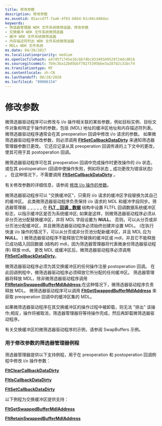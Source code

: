 ```yaml
---
title: 修改参数
description: 修改参数
ms.assetid: 01accd7f-7aa6-4f83-b8b4-81c04cd48dac
keywords:
- 筛选器管理器 WDK 文件系统微筛选器，修改参数
- 交换缓冲 WDK 文件系统微筛选器
- 缓冲 WDK 文件系统微筛选器
- 内存描述符列出 WDK 文件系统微筛选器
- MDLs WDK 文件系统
ms.date: 04/20/2017
ms.localizationpriority: medium
ms.openlocfilehash: e47d5f1745e16cbb74bc93349349529724dcd016
ms.sourcegitcommit: 7b9c3ba12b05bbf78275395bbe3a287d2c31bcf4
ms.translationtype: MT
ms.contentlocale: zh-CN
ms.lasthandoff: 08/28/2020
ms.locfileid: "89066154"
---
```

# <a name="modifying-parameters"></a>修改参数


微筛选器驱动程序可以修改与 i/o 操作相关联的某些参数，例如目标实例、目标文件对象和特定于操作的参数，包括 (MDL) 地址的缓冲区地址和内存描述符列表。 微筛选器驱动程序通常会在其 preoperation 回调中修改 i/o 请求的参数。 如果微筛选器驱动程序修改参数，则必须调用 [**FltSetCallbackDataDirty**](/windows-hardware/drivers/ddi/fltkernel/nf-fltkernel-fltsetcallbackdatadirty) 来通知筛选器管理器参数已更改。 它还应记录从其 preoperation 回调传递的上下文中的更改，使其可用于其 postoperation 回调。

微筛选器驱动程序可在其 preoperation 回调中完成操作时更改操作的 i/o 状态，或在其 postoperation (回调中使操作失败，例如将状态 \_ 成功更改为错误状态) 。 在这种情况下，不需要调用 [**FltSetCallbackDataDirty**](/windows-hardware/drivers/ddi/fltkernel/nf-fltkernel-fltsetcallbackdatadirty) 。

有关修改参数的详细信息，请参阅 [修改 I/o 操作的参数](modifying-the-parameters-for-an-i-o-operation.md)。

微筛选器驱动程序可以 "交换缓冲区"，只需将 i/o 请求的缓冲区字段替换为其自己的缓冲区。 此类微筛选器驱动程序负责保持 i/o 请求的 MDL 和缓冲字段同步。筛选器管理器 \_ \_ \_ \_ \_ 在 [**FLT \_ 回调 \_ 数据**](/windows-hardware/drivers/ddi/fltkernel/ns-fltkernel-_flt_callback_data) 结构中设置 FLTFL 回调数据系统缓冲区标志，以指示缓冲区是否为系统缓冲区; 如果是这样，则微筛选器驱动程序必须从非分页池分配替换缓冲区，并将 MDL 字段设置为 **NULL**。 否则，可以从分页或非分页池分配缓冲区，并且微筛选器驱动程序必须始终创建并设置 MDL。  (在执行快速 i/o 操作的情况下，可以从分页或非分页池分配新缓冲区，并且 MDL 应为 **NULL**。 ) 微筛选器驱动程序不能释放它所替换的缓冲区或 mdl，并且它不能释放已成功插入回回数据 (结构的 mdl，因为筛选器管理器将代表微身份筛选器驱动程序) 释放 mdl。 更改 MDL 或缓冲区后，微筛选器驱动程序必须调用 [**FltSetCallbackDataDirty**](/windows-hardware/drivers/ddi/fltkernel/nf-fltkernel-fltsetcallbackdatadirty)。

微筛选器驱动程序必须为其交换缓冲区的任何操作注册 postoperation 回调。 在此回调例程中，微筛选器驱动程序必须释放它所分配的任何缓冲区。 筛选器管理器将释放 MDL，除非微筛选器驱动程序调用 [**FltRetainSwappedBufferMdlAddress**](/windows-hardware/drivers/ddi/fltkernel/nf-fltkernel-fltretainswappedbuffermdladdress);在这种情况下，微筛选器驱动程序负责释放 MDL。 微筛选器驱动程序可以调用 [**FltGetSwappedBufferMdlAddress**](/windows-hardware/drivers/ddi/fltkernel/nf-fltkernel-fltgetswappedbuffermdladdress) 来获取 preoperation 回调中的缓冲区集的 MDL。

如果微筛选器驱动程序在其交换缓冲区的操作过程中被卸载，则无法 "排出" 该操作;相反，操作将被取消，筛选器管理器将等待操作完成，然后再卸载微筛选器驱动程序。

有关交换缓冲区的微筛选器驱动程序的示例，请参阅 SwapBuffers 示例。

### <a name="span-idfilter_manager_routines_for_modifying_parametersspanspan-idfilter_manager_routines_for_modifying_parametersspanspan-idfilter_manager_routines_for_modifying_parametersspanfilter-manager-routines-for-modifying-parameters"></a><span id="Filter_Manager_Routines_for_Modifying_Parameters"></span><span id="filter_manager_routines_for_modifying_parameters"></span><span id="FILTER_MANAGER_ROUTINES_FOR_MODIFYING_PARAMETERS"></span>用于修改参数的筛选器管理器例程

筛选器管理器提供以下支持例程，用于在 preoperation 和 postoperation 回调例程中修改 i/o 操作参数：

[**FltClearCallbackDataDirty**](/windows-hardware/drivers/ddi/fltkernel/nf-fltkernel-fltclearcallbackdatadirty)

[**FltIsCallbackDataDirty**](/windows-hardware/drivers/ddi/fltkernel/nf-fltkernel-fltiscallbackdatadirty)

[**FltSetCallbackDataDirty**](/windows-hardware/drivers/ddi/fltkernel/nf-fltkernel-fltsetcallbackdatadirty)

以下例程为交换缓冲区提供支持：

[**FltGetSwappedBufferMdlAddress**](/windows-hardware/drivers/ddi/fltkernel/nf-fltkernel-fltgetswappedbuffermdladdress)

[**FltRetainSwappedBufferMdlAddress**](/windows-hardware/drivers/ddi/fltkernel/nf-fltkernel-fltretainswappedbuffermdladdress)

 

